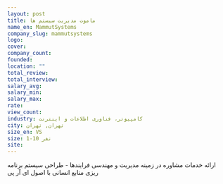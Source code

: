 ```yaml
---
layout: post
title: ماموت مدیریت سیستم ها
name_en: MammutSystems
company_slug: mammutsystems
logo: 
cover: 
company_count:
founded:
location: ""
total_review: 
total_interview: 
salary_avg: 
salary_min: 
salary_max: 
rate: 
view_count: 
industry: کامپیوتر، فناوری اطلاعات و اینترنت
city: تهران, تهران
size_en: VS
size: 1-10 نفر
site: 
---
```


ارائه خدمات مشاوره در زمینه مدیریت و مهندسی فرایندها - طراحی سیستم برنامه ریزی منابع انسانی با اصول ای آر پی
